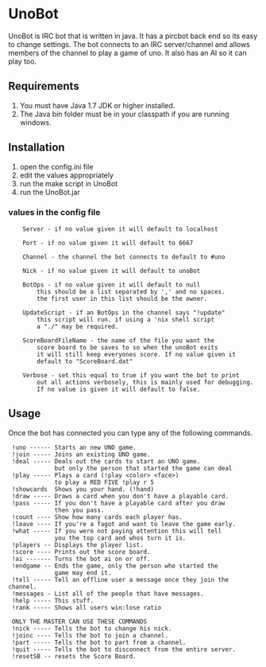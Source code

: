 # UnoBot

UnoBot is IRC bot that is written in java. It has a pircbot back end so its easy to change settings. 
The bot connects to an IRC server/channel
and allows members of the channel to play a game of uno. It also has an AI so it can play too.

## Requirements

1. You must have Java 1.7 JDK or higher installed.
2. The Java bin folder must be in your classpath if you are running windows.

## Installation

1. open the config.ini file
2. edit the values appropriately
3. run the make script in UnoBot
4. run the UnoBot.jar 

### values in the config file

        Server - if no value given it will default to localhost
		
        Port - if no value given it will default to 6667
        
		Channel - the channel the bot connects to default to #uno
        
		Nick - if no value given it will default to unoBot
        
		BotOps - if no value given it will default to null
			this should be a list separated by ',' and no spaces.
			the first user in this list should be the owner.
		
		UpdateScript - if an BotOps in the channel says "!update" 
			this script will run. if using a 'nix shell script
			a "./" may be required.
		
		ScoreBoardFileName - the name of the file you want the 
			score board to be saves to so when the unoBot exits
			it will still keep everyones score. If no value given it 
			default to "ScoreBoard.dat"
			
		Verbose - set this equal to true if you want the bot to print 
			out all actions verbosely, this is mainly used for debugging.
			If no value is given it will default to false.

## Usage

Once the bot has connected you can type any of the following commands.

     !uno ------ Starts an new UNO game.
     !join ----- Joins an existing UNO game.
     !deal ----- Deals out the cards to start an UNO game.
                 but only the person that started the game can deal
     !play ----- Plays a card (!play <color> <face>)
                 to play a RED FIVE !play r 5
     !showcards  Shows you your hand. (!hand)
     !draw ----- Draws a card when you don't have a playable card.
     !pass ----- If you don't have a playable card after you draw
                 then you pass.
     !count ---- Show how many cards each player has.
     !leave ---- If you're a fagot and want to leave the game early.
     !what ----- If you were not paying attention this will tell
                 you the top card and whos turn it is.
     !players -- Displays the player list.
     !score ---- Prints out the score board.
     !ai ------- Turns the bot ai on or off.
     !endgame -- Ends the game, only the person who started the
                 game may end it.
     !tell ----- Tell an offline user a message once they join the channel.
     !messages - List all of the people that have messages.
     !help ----- This stuff.  
	 !rank ----- Shows all users win:lose ratio

     ONLY THE MASTER CAN USE THESE COMMANDS
     !nick ----- Tells the bot to change his nick.
     !joinc ---- Tells the bot to join a channel.
     !part ----- Tells the bot to part from a channel.
     !quit ----- Tells the bot to disconnect from the entire server.
	 !resetSB -- resets the Score Board.
